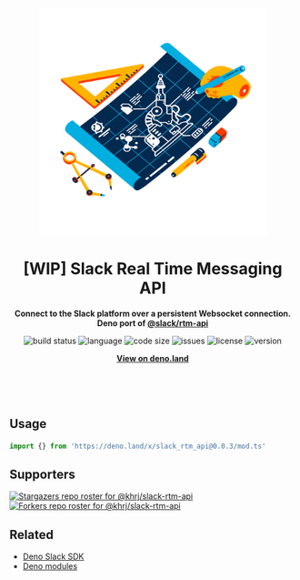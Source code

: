 <div align="center">
    <img src="assets/logo.svg" width="400" height="400" alt="blueprint illustration">
    <h1>[WIP] Slack Real Time Messaging API</h1>
    <p>
        <b>Connect to the Slack platform over a persistent Websocket connection. Deno port of <a href="https://www.npmjs.com/package/@slack/rtm-api">@slack/rtm-api</a></b>
    </p>
    <p>
        <img alt="build status" src="https://img.shields.io/github/workflow/status/khrj/slack-rtm-api/Deno?label=checks" >
        <img alt="language" src="https://img.shields.io/github/languages/top/khrj/slack-rtm-api" >
        <img alt="code size" src="https://img.shields.io/github/languages/code-size/khrj/slack-rtm-api">
        <img alt="issues" src="https://img.shields.io/github/issues/khrj/slack-rtm-api" >
        <img alt="license" src="https://img.shields.io/github/license/khrj/slack-rtm-api">
        <img alt="version" src="https://img.shields.io/github/v/release/khrj/slack-rtm-api">
    </p>
    <p>
        <b><a href="https://deno.land/x/slack_rtm_api">View on deno.land</a></b>
    </p>
    <br>
    <br>
    <br>
</div>

## Usage

```ts
import {} from 'https://deno.land/x/slack_rtm_api@0.0.3/mod.ts'
```

## Supporters

[![Stargazers repo roster for @khrj/slack-rtm-api](https://reporoster.com/stars/khrj/slack-rtm-api)](https://github.com/khrj/slack-rtm-api/stargazers)
[![Forkers repo roster for @khrj/slack-rtm-api](https://reporoster.com/forks/khrj/slack-rtm-api)](https://github.com/khrj/slack-rtm-api/network/members)

## Related

- [Deno Slack SDK](https://github.com/slack-deno/deno-slack-sdk)
- [Deno modules](https://github.com/khrj/deno-modules)
